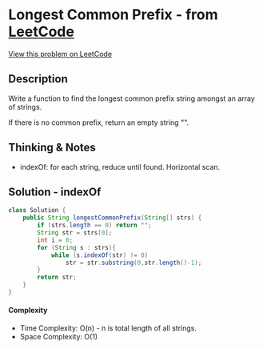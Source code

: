 # Longest Common Prefix - from [LeetCode](https://leetcode.com)
[View this problem on LeetCode](https://leetcode.com/problems/longest-common-prefix/)

## Description
Write a function to find the longest common prefix string amongst an array of strings.

If there is no common prefix, return an empty string "".

## Thinking & Notes
* indexOf: for each string, reduce until found. Horizontal scan.

## Solution - indexOf 
```java
class Solution {
    public String longestCommonPrefix(String[] strs) {
        if (strs.length == 0) return "";
        String str = strs[0];
        int i = 0;
        for (String s : strs){
            while (s.indexOf(str) != 0)
                str = str.substring(0,str.length()-1);
        }
        return str;
    }
}
```
#### Complexity
* Time Complexity: O(n) - n is total length of all strings.
* Space Complexity: O(1)
